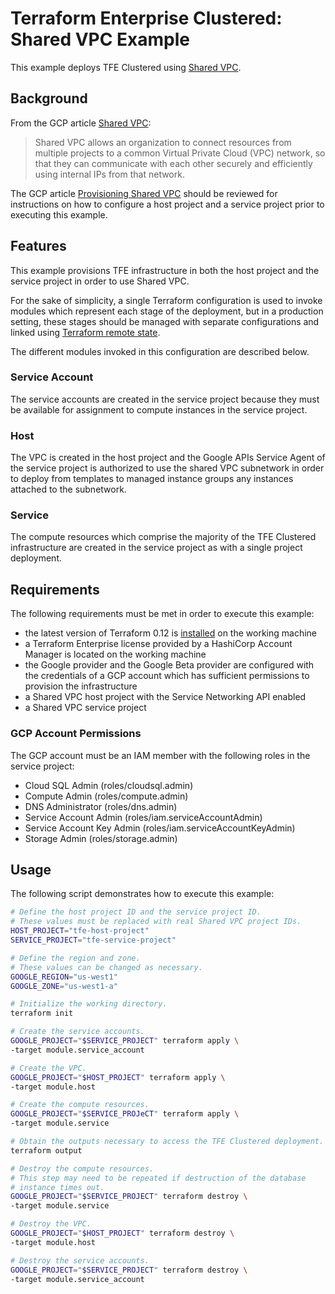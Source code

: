 # Terraform Enterprise Clustered: Shared VPC Example

This example deploys TFE Clustered using [Shared VPC][shared-vpc].

## Background

From the GCP article [Shared VPC][shared-vpc]:

> Shared VPC allows an organization to connect resources from multiple
> projects to a common Virtual Private Cloud (VPC) network, so that they
> can communicate with each other securely and efficiently using
> internal IPs from that network.

The GCP article [Provisioning Shared VPC][provisioning-shared-vpc]
should be reviewed for instructions on how to configure a host project
and a service project prior to executing this example.

## Features

This example provisions TFE infrastructure in both the host project and
the service project in order to use Shared VPC.

For the sake of simplicity, a single Terraform configuration is used to
invoke modules which represent each stage of the deployment, but in
a production setting, these stages should be managed with separate
configurations and linked using
[Terraform remote state][tf-remote-state].

The different modules invoked in this configuration are described below.

### Service Account

The service accounts are created in the service project because
they must be available for assignment to compute instances in the
service project.

### Host

The VPC is created in the host project and the Google APIs Service
Agent of the service project is authorized to use the shared VPC
subnetwork in order to deploy from templates to managed instance groups
any instances attached to the subnetwork.

### Service

The compute resources which comprise the majority of the TFE Clustered
infrastructure are created in the service project as with a single
project deployment.

## Requirements

The following requirements must be met in order to execute this example:

- the latest version of Terraform 0.12 is [installed][tf-install] on the
  working machine
- a Terraform Enterprise license provided by a HashiCorp
  Account Manager is located on the working machine
- the Google provider and the Google Beta provider are configured with
  the credentials of a GCP account which has sufficient permissions to
  provision the infrastructure
- a Shared VPC host project with the Service Networking API enabled
- a Shared VPC service project

### GCP Account Permissions

The GCP account must be an IAM member with the following roles in the
service project:

- Cloud SQL Admin (roles/cloudsql.admin)
- Compute Admin (roles/compute.admin)
- DNS Administrator (roles/dns.admin)
- Service Account Admin (roles/iam.serviceAccountAdmin)
- Service Account Key Admin (roles/iam.serviceAccountKeyAdmin)
- Storage Admin (roles/storage.admin)

## Usage

The following script demonstrates how to execute this example:

```sh
# Define the host project ID and the service project ID.
# These values must be replaced with real Shared VPC project IDs.
HOST_PROJECT="tfe-host-project"
SERVICE_PROJECT="tfe-service-project"

# Define the region and zone.
# These values can be changed as necessary.
GOOGLE_REGION="us-west1"
GOOGLE_ZONE="us-west1-a"

# Initialize the working directory.
terraform init

# Create the service accounts.
GOOGLE_PROJECT="$SERVICE_PROJECT" terraform apply \
-target module.service_account

# Create the VPC.
GOOGLE_PROJECT="$HOST_PROJECT" terraform apply \
-target module.host

# Create the compute resources.
GOOGLE_PROJECT="$SERVICE_PROJeCT" terraform apply \
-target module.service

# Obtain the outputs necessary to access the TFE Clustered deployment.
terraform output

# Destroy the compute resources.
# This step may need to be repeated if destruction of the database
# instance times out.
GOOGLE_PROJECT="$SERVICE_PROJECT" terraform destroy \
-target module.service

# Destroy the VPC.
GOOGLE_PROJECT="$HOST_PROJECT" terraform destroy \
-target module.host

# Destroy the service accounts.
GOOGLE_PROJECT="$SERVICE_PROJECT" terraform destroy \
-target module.service_account
```

[provisioning-shared-vpc]: https://cloud.google.com/vpc/docs/provisioning-shared-vpc
[shared-vpc]: https://cloud.google.com/vpc/docs/shared-vpc
[tf-install]: https://learn.hashicorp.com/terraform/getting-started/install
[tf-remote-state]: https://www.terraform.io/docs/state/remote.html
